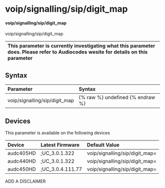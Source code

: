 ﻿---
description: voip/signalling/sip/digit_map
search: false
---

# voip/signalling/sip/digit_map

#### voip/signalling/sip/digit_map

voip/signalling/sip/digit_map


| This parameter is currently investigating what this parameter does. Please refer to Audiocodes wesite for details on this parameter | 
| :--- |

## Syntax
| Parameter | Syntax |
| :--- | :--- |
|voip/signalling/sip/digit_map | {% raw %} undefined {% endraw %}|

## Devices
This parameter is available on the following devices

| Device | Latest Firmware | Default Value |
|:---|:---|:---|
| audc405HD | ;UC_3.0.1.322 | voip/signalling/sip/digit_map= 
| audc440HD | ;UC_3.0.1.322 | voip/signalling/sip/digit_map= 
| audc450HD | ;UC_3.0.4.111.77 | voip/signalling/sip/digit_map= 

ADD A DISCLAIMER
